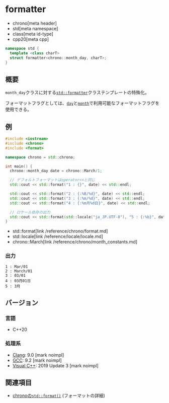 # formatter
* chrono[meta header]
* std[meta namespace]
* class[meta id-type]
* cpp20[meta cpp]

```cpp
namespace std {
  template <class charT>
  struct formatter<chrono::month_day, charT>;
}
```

## 概要
`month_day`クラスに対する[`std::formatter`](/reference/format/formatter.md)クラステンプレートの特殊化。

フォーマットフラグとしては、[`day`](/reference/chrono/day/formatter.md)と[`month`](/reference/chrono/month/formatter.md)で利用可能なフォーマットフラグを使用できる。


## 例
```cpp example
#include <iostream>
#include <chrono>
#include <format>

namespace chrono = std::chrono;

int main() {
  chrono::month_day date = chrono::March/1;

  // デフォルトフォーマットはoperator<<と同じ
  std::cout << std::format("1 : {}", date) << std::endl;

  std::cout << std::format("2 : {:%B/%d}", date) << std::endl;
  std::cout << std::format("3 : {:%m/%d}", date) << std::endl;
  std::cout << std::format("4 : {:%m月%d日}", date) << std::endl;

  // ロケール依存の出力
  std::cout << std::format(std::locale("ja_JP.UTF-8"), "5 : {:%b}", date) << std::endl;
}
```
* std::format[link /reference/chrono/format.md]
* std::locale[link /reference/locale/locale.md]
* chrono::March[link /reference/chrono/month_constants.md]

### 出力
```
1 : Mar/01
2 : March/01
3 : 03/01
4 : 03月01日
5 : 3月
```

## バージョン
### 言語
- C++20

### 処理系
- [Clang](/implementation.md#clang): 9.0 [mark noimpl]
- [GCC](/implementation.md#gcc): 9.2 [mark noimpl]
- [Visual C++](/implementation.md#visual_cpp): 2019 Update 3 [mark noimpl]


## 関連項目
- [chronoの`std::format()`](/reference/chrono/format.md) (フォーマットの詳細)
